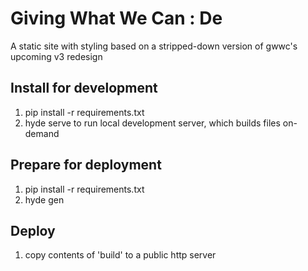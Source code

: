 Giving What We Can : De
=======================

A static site with styling based on a stripped-down version
of gwwc's upcoming v3 redesign


Install for development
-----------------------
1. pip install -r requirements.txt
2. hyde serve to run local development server, which builds files on-demand


Prepare for deployment
----------------------
1. pip install -r requirements.txt
2. hyde gen


Deploy
------
1. copy contents of 'build' to a public http server
